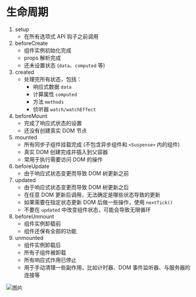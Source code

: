 # 生命周期

1. setup
   - 在所有选项式 API 钩子之前调用
2. beforeCreate
   - 组件实例初始化完成
   - props 解析完成
   - 还未设置状态 (`data`、`computed` 等)
3. created
   - 处理完所有状态，包括：
     - 响应式数据 `data`
     - 计算属性 `computed`
     - 方法 `methods`
     - 侦听器 `watch/watchEffect`
4. beforeMount
   - 完成了响应式状态的设置
   - 还没有创建真实 DOM 节点
5. mounted
   - 所有同步子组件挂载完成 (不包含异步组件和 `<Suspense>` 内的组件)
   - 真实 DOM 创建完成并插入到父容器
   - 常用于执行需要访问 DOM 的操作
6. beforeUpdate
   - 由于响应式状态变更而导致 DOM 树更新之前
7. updated
   - 由于响应式状态变更而导致 DOM 树更新之后
   - 在任意 DOM 更新后调用，无法确定是哪些状态导致的更新
   - 如果需要在指定状态更新 DOM 后做一些操作，使用 `nextTick()`
   - 不要在 `updated` 中改变组件状态，可能会导致无限循环
8. beforeUnmount
   - 组件实例卸载前
   - 组件还保有全部的功能
9. unmounted
   - 组件实例卸载后
   - 所有子组件被卸载
   - 所有响应式作用已停止
   - 用于手动清理一些副作用，比如计时器、DOM 事件监听器、与服务器的连接等

![图片](https://s2.loli.net/2022/08/04/kg3fJrG4cwE7x6K.png)

